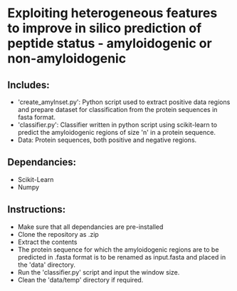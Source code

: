 Exploiting heterogeneous features to improve in silico prediction of peptide status - amyloidogenic or non-amyloidogenic
=========================================================================================================================

## Includes:
* 'create_amylnset.py': Python script used to extract positive data regions and prepare dataset for classification from the protein sequences in fasta format.
* 'classifier.py': Classifier written in python script using scikit-learn to predict the amyloidogenic regions of size 'n' in a protein sequence.
* Data: Protein sequences, both positive and negative regions.

## Dependancies:
* Scikit-Learn
* Numpy

## Instructions:
* Make sure that all dependancies are pre-installed
* Clone the repository as .zip
* Extract the contents
* The protein sequence for which the amyloidogenic regions are to be predicted in .fasta format is to be renamed as input.fasta and placed in the 'data' directory.
* Run the 'classifier.py' script and input the window size.
* Clean the 'data/temp' directory if required.

